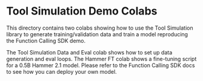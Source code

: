 # Tool Simulation Demo Colabs

This directory contains two colabs showing how to use the Tool Simulation
library to generate training/validation data and train a model reproducing
the Function Calling SDK demo.

The Tool Simulation Data and Eval colab shows how to set up data generation
and eval loops. The Hammer FT colab shows a fine-tuning script for a 0.5B Hammer
2.1 model. Please refer to the Function Calling SDK docs to see how you can
deploy your own model.